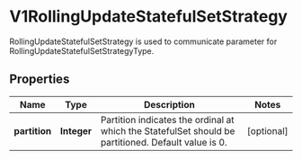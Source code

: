 

# V1RollingUpdateStatefulSetStrategy

RollingUpdateStatefulSetStrategy is used to communicate parameter for RollingUpdateStatefulSetStrategyType.

## Properties

| Name | Type | Description | Notes |
|------------ | ------------- | ------------- | -------------|
|**partition** | **Integer** | Partition indicates the ordinal at which the StatefulSet should be partitioned. Default value is 0. |  [optional] |



